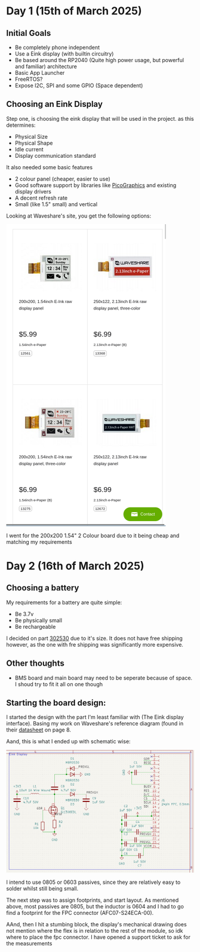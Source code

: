 # Day 1 (15th of March 2025)
## Initial Goals
- Be completely phone independent
- Use a Eink display (with builtin circuitry)
- Be based around the RP2040 (Quite high power usage, but powerful and familiar) architecture
- Basic App Launcher
- FreeRTOS?
- Expose I2C, SPI and some GPIO (Space dependent)

## Choosing an Eink Display
Step one, is choosing the eink display that will be used in the project. as this determines:
- Physical Size
- Physical Shape
- Idle current
- Display communication standard

It also needed some basic features
- 2 colour panel (cheaper, easier to use)
- Good software support by libraries like [PicoGraphics](https://github.com/pimoroni/pimoroni-pico/tree/main/libraries/pico_graphics)  and existing display drivers
- A decent refresh rate
- Small (like 1.5" small) and vertical

Looking at Waveshare's site, you get the following options:

![Waveshare Site](journal/images/waveshare-site.png)

I went for the 200x200 1.54" 2 Colour board due to it being cheap and matching my requirements

# Day 2 (16th of March 2025)
## Choosing a battery
My requirements for a battery are quite simple:
- Be 3.7v  
- Be physically small
- Be rechargeable

I decided on part [302530](https://www.aliexpress.com/item/1005008853926414.html) due to it's size.
It does not have free shipping however, as the one with fre shipping was significantly more expensive.


## Other thoughts
- BMS board and main board may need to be seperate because of space. I shoud try to fit it all on one though

## Starting the board design:
I started the design with the part I'm least familiar with (The Eink display interface).
Basing my work on Waveshare's reference diagram (found in their [datasheet](https://files.waveshare.com/upload/e/e5/1.54inch_e-paper_V2_Datasheet.pdf) on page 8.

Aand, this is what I ended up with schematic wise:

![Eink Schematic V1](journal/images/eink-schematic-v1.png)

I intend to use 0805 or 0603 passives, since they are relatively easy to solder whilst still being small.

The next step was to assign footprints, and start layout. As mentioned above, most passives are 0805, but the inductor is 0604 and I had to go find a footprint for the FPC connector (AFC07-S24ECA-00).

AAnd, then I hit a stumbing block, the display's mechanical drawing does not mention where the flex is in relation to the rest of the module, so idk where to place the fpc connector. I have opened a support ticket to ask for the measurements
